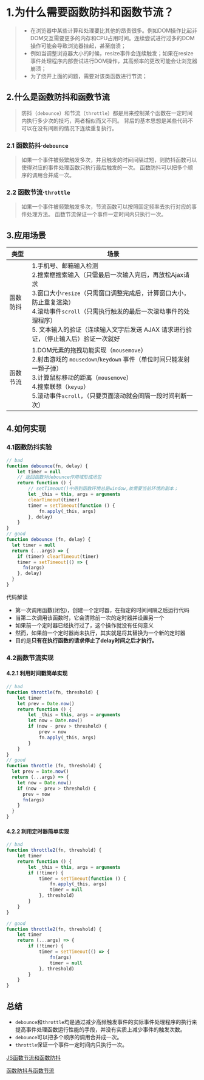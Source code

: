 <!--
 * @Description: JavaScript文件夹
 * @Author: xiehuaqiang
 * @FilePath: /kaka-blog/src/docs/kaka/js/函数防抖和函数节流.md
 * @Date: 2021-06-17 19:50:32
 * @LastEditTime: 2022-10-19 12:21:02
-->

# 1.为什么需要函数防抖和函数节流？

> - 在浏览器中某些计算和处理要比其他的昂贵很多。例如DOM操作比起非DOM交互需要更多的内存和CPU占用时间。连续尝试进行过多的DOM操作可能会导致浏览器挂起，甚至崩溃；
> - 例如当调整浏览器大小的时候，resize事件会连续触发；如果在resize事件处理程序内部尝试进行DOM操作，其高频率的更改可能会让浏览器崩溃；
> - 为了绕开上面的问题，需要对该类函数进行节流；

## 2.什么是函数防抖和函数节流

> 防抖（`debounce`）和节流（`throttle`）都是用来控制某个函数在一定时间内执行多少次的技巧，两者相似而又不同。 背后的基本思想是某些代码不可以在没有间断的情况下连续重复执行。

### 2.1 函数防抖·`debounce`

> 如果一个事件被频繁触发多次，并且触发的时间间隔过短，则防抖函数可以使得对应的事件处理函数只执行最后触发的一次。 函数防抖可以把多个顺序的调用合并成一次。  

### 2.2 函数节流·`throttle`

> 如果一个事件被频繁触发多次，节流函数可以按照固定频率去执行对应的事件处理方法。 函数节流保证一个事件一定时间内只执行一次。

## 3.应用场景

|类型|场景|  
--|--|
函数防抖|1.手机号、邮箱输入检测 <br/>2.搜索框搜索输入（只需最后一次输入完后，再放松Ajax请求 <br/>3.窗口大小`resize`（只需窗口调整完成后，计算窗口大小，防止重复渲染）<br/>4.滚动事件`scroll`（只需执行触发的最后一次滚动事件的处理程序）<br/>5. 文本输入的验证（连续输入文字后发送 AJAX 请求进行验证，（停止输入后）验证一次就好
函数节流 | 1.DOM元素的拖拽功能实现（`mousemove`） <br/>2.射击游戏的 `mousedown`/`keydown` 事件（单位时间只能发射一颗子弹） <br/>3.计算鼠标移动的距离（`mousemove`） <br/>4.搜索联想（`keyup`） <br/>5.滚动事件`scroll`，（只要页面滚动就会间隔一段时间判断一次）  

## 4.如何实现  

### 4.1函数防抖实验

```js
// bad
function debounce(fn, delay) {
    let timer = null
    // 返回函数对debounce作用域形成闭包
    return function () {
        // setTimeout()中用到函数环境总是window,故需要当前环境的副本；
        let _this = this, args = arguments
        clearTimeout(timer)
        timer = setTimeout(function () {
            fn.apply(_this, args)
        }, delay)
    }
}
// good
function debounce (fn, delay) {
  let timer = null
  return (...args) => {
    if (timer) clearTimeout(timer)
    timer = setTimeout(() => {
      fn(args)
    }, delay)
  }
}
```

代码解读  

- 第一次调用函数(闭包)，创建一个定时器，在指定的时间间隔之后运行代码
- 当第二次调用该函数时，它会清除前一次的定时器并设置另一个
- 如果前一个定时器已经执行过了，这个操作就没有任何意义
- 然而，如果前一个定时器尚未执行，其实就是将其替换为一个新的定时器
- 目的是**只有在执行函数的请求停止了delay时间之后才执行。**

### 4.2函数节流实现

#### 4.2.1 利用时间戳简单实现

```js
// bad
function throttle(fn, threshold) {
    let timer
    let prev = Date.now()
    return function () {
        let _this = this, args = arguments
        let now = Date.now()
        if (now - prev > threshold) {
            prev = now
            fn.apply(_this, args)
        }
    }
}
// good
function throttle (fn, threshold) {
  let prev = Date.now()
  return (...args) => {
    let now = Date.now()
    if (now - prev > threshold) {
      prev = now
      fn(args)
    }
  }
}

```

#### 4.2.2 利用定时器简单实现

```js
// bad
function throttle2(fn, threshold) {
    let timer
    return function () {
        let _this = this, args = arguments
        if (!timer) {
            timer = setTimeout(function () {
                fn.apply(_this, args)
                timer = null
            }, threshold)
        }
    }
}

// good
function throttle2(fn, threshold) {
    let timer
    return (...args) => {
        if (!timer) {
            timer = setTimeout(() => {
                fn(args)
                timer = null
            }, threshold)
        }
    }
}
```

## 总结

- `debounce`和`throttle`均是通过减少高频触发事件的实际事件处理程序的执行来提高事件处理函数运行性能的手段，并没有实质上减少事件的触发次数。
- `debounce`可以把多个顺序的调用合并成一次。
- `throttle`保证一个事件一定时间内只执行一次。

[JS函数节流和函数防抖](https://juejin.im/post/6844903728328212488)  

[函数防抖与函数节流](https://juejin.im/post/6844904163848011783#comment)